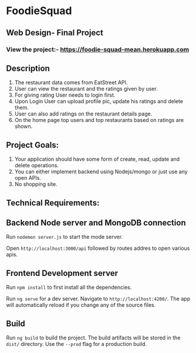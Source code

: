 # FoodieSquad 
## Web Design- Final Project

### View the project:- https://foodie-squad-mean.herokuapp.com

## Description

1. The restaurant data comes from EatStreet API.
2. User can view the restaurant and the ratings given by user.
3. For giving rating User needs to login first.
4. Upon Login User can upload profile pic, update his ratings and delete them.
5. User can also add ratings on the restaurant details page.
6. On the home page top users and top restaurants based on ratings are shown.


## Project Goals:

1. Your application should have some form of create, read, update and delete operations.
2. You can either implement backend using Nodejs/mongo or just use any open APIs.
3. No shopping site.

## Technical Requirements:




## Backend Node server and MongoDB connection

Run `nodemon server.js` to start the mode server.

Open `http://localhost:3000/api` followed by routes addres to open various apis.

## Frontend Development server

Run `npm install` to first install all the dependencies.

Run `ng serve` for a dev server. Navigate to `http://localhost:4200/`. The app will automatically reload if you change any of the source files.

## Build

Run `ng build` to build the project. The build artifacts will be stored in the `dist/` directory. Use the `--prod` flag for a production build.
